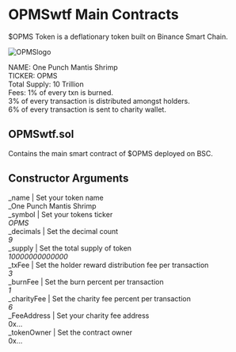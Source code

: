 # OPMSwtf Main Contracts  
$OPMS Token is a deflationary token built on Binance Smart Chain.  
  
![OPMSlogo](https://opms.wtf/opms-logo.png)  
  
NAME: One Punch Mantis Shrimp  
TICKER: OPMS  
Total Supply: 10 Trillion  
Fees: 1% of every txn is burned.  
3% of every transaction is distributed amongst holders.  
6% of every transaction is sent to charity wallet.  
  
## OPMSwtf.sol  
Contains the main smart contract of $OPMS deployed on BSC.  
  
## Constructor Arguments  
  
_name | Set your token name  
_One Punch Mantis Shrimp  
_symbol | Set your tokens ticker  
_OPMS_  
_decimals  | Set the decimal count  
_9_  
_supply | Set the total supply of token  
_10000000000000_  
_txFee | Set the holder reward distribution fee per transaction  
_3_  
_burnFee | Set the burn percent per transaction  
_1_  
_charityFee | Set the charity fee percent per transaction  
_6_  
_FeeAddress | Set your charity fee address  
0x...  
_tokenOwner | Set the contract owner  
0x...  
